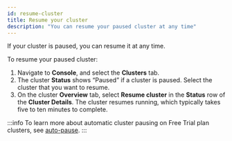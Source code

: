 ```yaml
---
id: resume-cluster
title: Resume your cluster
description: "You can resume your paused cluster at any time"
---
```


If your cluster is paused, you can resume it at any time.

To resume your paused cluster:

1. Navigate to **Console**, and select the **Clusters** tab.
1. The cluster **Status** shows “Paused” if a cluster is paused. Select the cluster that you want to resume.
1. On the cluster **Overview** tab, select **Resume cluster** in the **Status** row of the **Cluster Details**. The cluster resumes running, which typically takes five to ten minutes to complete.

:::info
To learn more about automatic cluster pausing on Free Trial plan clusters, see [auto-pause](/components/concepts/clusters.md#auto-pause).
:::
